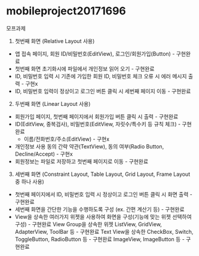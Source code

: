 # mobileproject20171696
모프과제
1. 첫번째 화면 (Relative Layout 사용)                                
- 앱 접속 페이지, 회원 ID/비밀번호(EditView), 로그인/회원가입(Button)                         - 구현완료 
- 첫번째 화면 초기화시에 파일에서 개인정보 읽어 오기                                           - 구현완료 
- ID, 비밀번호 입력 시 기존에 가입한 회원 ID, 비밀번호 체크 오류 시 에러 메시지 출력            - 구현x
- ID, 비밀번호 입력이 정상이고 로그인 버튼 클릭 시 세번째 페이지 이동 - 구현완료 

2. 두번째 화면 (Linear Layout 사용)
- 회원가입 페이지, 첫번째 페이지에서 회원가입 버튼 클릭 시 출력                               - 구현완료 
- ID(EditView, 중복검사), 비밀번호(EditView, 자릿수/특수키 등 규칙 체크)                     - 구현완료 
  - 이름/전화번호/주소(EditView)                                                           - 구현x
- 개인정보 사용 동의 간략 약관(TextView), 동의 여부(Radio Button, Decline/Accept)            - 구현x 
- 회원정보는 파일로 저장하고 첫번째 페이지로 이동                                             - 구현완료 

3. 세번째 화면 (Constraint Layout, Table Layout, Grid Layout, Frame Layout 중 하나 사용)
- 첫번째 페이지에서 ID, 비밀번호 입력 시 정상이고 로그인 버튼 클릭 시 화면 출력                - 구현완료 
- 세번째 화면을 간단한 기능을 수행하도록 구성 (ex. 간편 계산기 등)                            - 구현완료 
- View을 상속한 여러가지 위젯을 사용하여 화면을 구성(기능에 맞는 위젯 선택하여 구성)            - 구현완료 
  View Group을 상속한 위젯 ListView, GridView, AdapterView, ToolBar 등                     - 구현완료 
  Text View을 상속한 CheckBox, Switch, ToggleButton, RadioButton 등                        - 구현완료 
  ImageView, ImageButton 등                                                               - 구현완료 
